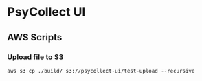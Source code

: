 # PsyCollect UI

## AWS Scripts

### Upload file to S3

```
aws s3 cp ./build/ s3://psycollect-ui/test-upload --recursive
```
